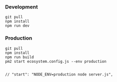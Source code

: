 ### Development
```
git pull
npm install
npm run dev
```
### Production
``` 
git pull
npm install
npm run build
pm2 start ecosystem.config.js --env production


// "start": "NODE_ENV=production node server.js",
```
